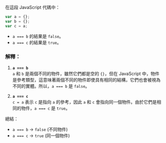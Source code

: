 在這段 JavaScript 代碼中：

```javascript
var a = {};
var b = {};
var c = a;
```

- `a === b` 的結果是 `false`。
- `a === c` 的結果是 `true`。

### 解釋：

1. **`a === b`**  
   `a` 和 `b` 是兩個不同的物件，雖然它們都是空的 `{}`，但在 JavaScript 中，物件是參考類型，這意味著兩個不同的物件即使具有相同的結構，它們也會被視為不同的實體。所以，`a === b` 是 `false`。

2. **`a === c`**  
   `c = a` 表示 `c` 是指向 `a` 的參考，因此 `a` 和 `c` 會指向同一個物件。由於它們是相同的物件，`a === c` 是 `true`。

總結：

- `a === b` → `false` (不同物件)
- `a === c` → `true` (同一個物件)